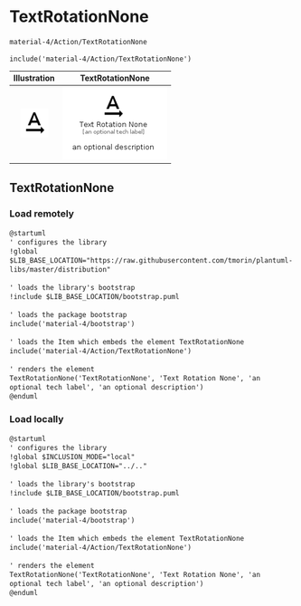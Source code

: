 # TextRotationNone


```text
material-4/Action/TextRotationNone
```

```text
include('material-4/Action/TextRotationNone')
```



| Illustration | TextRotationNone |
| :---: | :---: |
| ![illustration for Illustration](../../material-4/Action/TextRotationNone.png) | ![illustration for TextRotationNone](../../material-4/Action/TextRotationNone.Local.png) |




## TextRotationNone

### Load remotely
```plantuml
@startuml
' configures the library
!global $LIB_BASE_LOCATION="https://raw.githubusercontent.com/tmorin/plantuml-libs/master/distribution"

' loads the library's bootstrap
!include $LIB_BASE_LOCATION/bootstrap.puml

' loads the package bootstrap
include('material-4/bootstrap')

' loads the Item which embeds the element TextRotationNone
include('material-4/Action/TextRotationNone')

' renders the element
TextRotationNone('TextRotationNone', 'Text Rotation None', 'an optional tech label', 'an optional description')
@enduml
```

### Load locally
```plantuml
@startuml
' configures the library
!global $INCLUSION_MODE="local"
!global $LIB_BASE_LOCATION="../.."

' loads the library's bootstrap
!include $LIB_BASE_LOCATION/bootstrap.puml

' loads the package bootstrap
include('material-4/bootstrap')

' loads the Item which embeds the element TextRotationNone
include('material-4/Action/TextRotationNone')

' renders the element
TextRotationNone('TextRotationNone', 'Text Rotation None', 'an optional tech label', 'an optional description')
@enduml
```

